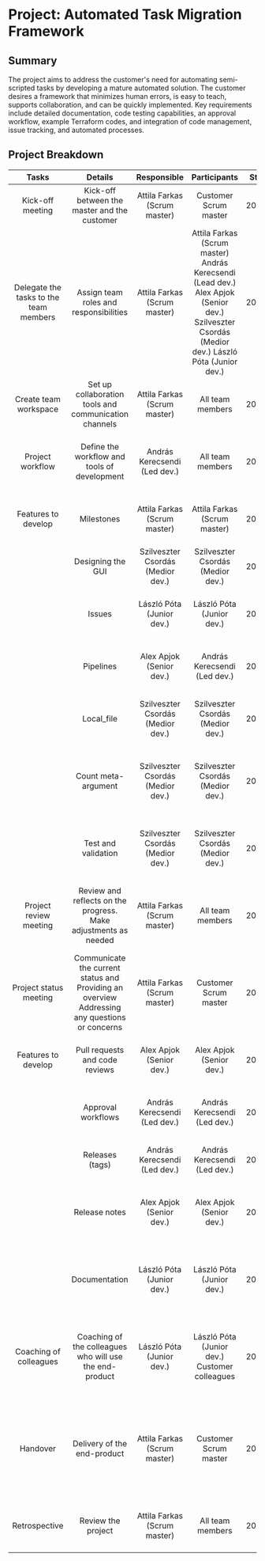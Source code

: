 # Project: Automated Task Migration Framework

## Summary

The project aims to address the customer's need for automating semi-scripted tasks by developing a mature automated solution. The customer desires a framework that minimizes human errors, is easy to teach, supports collaboration, and can be quickly implemented. Key requirements include detailed documentation, code testing capabilities, an approval workflow, example Terraform codes, and integration of code management, issue tracking, and automated processes.

## Project Breakdown

|                   Tasks                  |                                                  Details                                                  |               Responsible              |                                                                              Participants                                                                             | Start date |  End date  |                                                            Goal                                                            |
|:----------------------------------------:|:---------------------------------------------------------------------------------------------------------:|:--------------------------------------:|:---------------------------------------------------------------------------------------------------------------------------------------------------------------------:|:----------:|:----------:|:--------------------------------------------------------------------------------------------------------------------------:|
|            Kick-off   meeting            |                               Kick-off between the master and   the customer                              |    Attila Farkas      (Scrum master)   |                                                                       Customer      Scrum master                                                                      | 2023.11.16 | 2023.11.16 |                                          Interpretation of customer   requirements                                         |
| Delegate   the tasks to the team members |                                  Assign team roles and   responsibilities                                 |    Attila Farkas      (Scrum master)   | Attila Farkas (Scrum   master)      András Kerecsendi (Lead dev.)      Alex Apjok (Senior dev.)      Szilveszter Csordás (Medior dev.)      László Póta (Junior dev.) | 2023.11.17 | 2023.11.17 |                         Assign tasks to team   members      Create the project timeline / workflow                         |
|          Create   team workspace         |                          Set up collaboration tools and   communication channels                          |    Attila Farkas      (Scrum master)   |                                                                            All team members                                                                           | 2023.11.17 | 2023.11.17 |                                 Establish a space for   communication and document sharing                                 |
|            Project   workflow            |                               Define the workflow and tools of   development                              |   András Kerecsendi       (Led dev.)   |                                                                            All team members                                                                           | 2023.11.17 | 2023.11.17 |                         To make a clear workflow for   milestones, sub-projects and code deployment                        |
|            Features to develop           |                                                 Milestones                                                |    Attila Farkas      (Scrum master)   |                                                                   Attila Farkas      (Scrum master)                                                                   | 2023.11.18 | 2023.11.18 |                                 Set project milestones to track progress and   achievements                                |
|                                          |                                            Designing   the GUI                                            | Szilveszter Csordás      (Medior dev.) |                                                                 Szilveszter Csordás      (Medior dev.)                                                                | 2023.11.18 | 2023.11.26 |                                         Create a user-friendly and   appealing GUI                                         |
|                                          |                                                   Issues                                                  |     László Póta      (Junior dev.)     |                                                                     László Póta      (Junior dev.)                                                                    | 2023.11.19 | 2023.11.21 |                                Implement a system for tracking and managing   project issues                               |
|                                          |                                                 Pipelines                                                 |      Alex Apjok      (Senior dev.)     |                                                                   András Kerecsendi       (Led dev.)                                                                  | 2023.11.20 | 2023.11.24 |                                  Set up continuous integration and deployment   pipelines                                  |
|                                          |                                                 Local_file                                                | Szilveszter Csordás      (Medior dev.) |                                                                 Szilveszter Csordás      (Medior dev.)                                                                | 2023.11.21 | 2023.11.21 |                          Simply use the given   resource      Use the resource, but with variables                         |
|                                          |                                           Count   meta-argument                                           | Szilveszter Csordás      (Medior dev.) |                                                                 Szilveszter Csordás      (Medior dev.)                                                                | 2023.11.22 | 2023.11.22 |                      Create N files with the resource   with the help of count meta-argument test code                     |
|                                          |                                           Test and   validation                                           | Szilveszter Csordás      (Medior dev.) |                                                                 Szilveszter Csordás      (Medior dev.)                                                                | 2023.11.23 | 2023.11.23 |                   An extra step in pipelines that   checks if the files were created or not (bash script)                  |
|         Project   review meeting         |                   Review and reflects on the   progress.      Make adjustments as needed                  |    Attila Farkas      (Scrum master)   |                                                                            All team members                                                                           | 2023.11.22 | 2023.11.22 |                  Share the individual   achievements      Discuss challenges and concerns if there is any                  |
|         Project   status meeting         | Communicate the current status   and      Providing an overview      Addressing any questions or concerns |    Attila Farkas      (Scrum master)   |                                                                       Customer      Scrum master                                                                      | 2023.11.23 | 2023.11.23 |              Maintain transparency      Ensure customer that the final deliverables will meet his requirements             |
|            Features to develop           |                                      Pull   requests and code reviews                                     |      Alex Apjok      (Senior dev.)     |                                                                     Alex Apjok      (Senior dev.)                                                                     | 2023.11.24 | 2023.11.25 |                                   Implement a system for code   review and collaboration                                   |
|                                          |                                            Approval   workflows                                           |   András Kerecsendi       (Led dev.)   |                                                                   András Kerecsendi       (Led dev.)                                                                  | 2023.11.25 | 2023.11.26 |                               Establish a process for approval   before merging code changes                               |
|                                          |                                             Releases   (tags)                                             |   András Kerecsendi       (Led dev.)   |                                                                   András Kerecsendi       (Led dev.)                                                                  | 2023.11.26 | 2023.11.27 |                                             Plan and execute version   releases                                            |
|                                          |                                               Release notes                                               |      Alex Apjok      (Senior dev.)     |                                                                     Alex Apjok      (Senior dev.)                                                                     | 2023.11.27 | 2023.11.28 |                              Document release notes for each   version to communicate changes                              |
|                                          |                                               Documentation                                               |     László Póta      (Junior dev.)     |                                                                     László Póta      (Junior dev.)                                                                    | 2023.11.28 | 2023.12.01 |                Create a comprehensive   documentation for the project which can be used during the coaching                |
|         Coaching   of colleagues         |                         Coaching of the colleagues who   will use the end-product                         |     László Póta      (Junior dev.)     |                                                        László Póta      (Junior dev.)      Customer colleagues                                                        | 2023.12.01 | 2023.12.01 |       Make sure that the usage of the   product is clear for the customer      Show the capabalities of the software       |
|                 Handover                 |                                        Delivery of the end-product                                        |    Attila Farkas      (Scrum master)   |                                                                       Customer      Scrum master                                                                      | 2023.12.02 | 2023.12.02 | Smooth and succesful transition   of project      Maintain a positive relationship with customer for future collaborations |
|               Retrospective              |                                             Review the project                                            |    Attila Farkas      (Scrum master)   |                                                                            All team members                                                                           | 2023.12.03 | 2023.12.03 |                           Review the outcomes      Reflect on the work      Discuss consequences                           |
